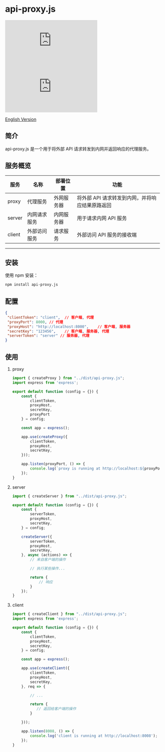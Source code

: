 # api-proxy.js

![npm](https://img.shields.io/npm/v/api-proxy.js)
![license](https://img.shields.io/npm/l/api-proxy.js)
<!-- ![downloads](https://img.shields.io/npm/dt/api-proxy-js) -->
[English Version](./README.md)

## 简介

api-proxy.js 是一个用于将外部 API 请求转发到内网并返回响应的代理服务。

## 服务概览

| 服务   | 名称         | 部署位置   | 功能                                              |
| ------ | ------------ | ---------- | ------------------------------------------------- |
| proxy  | 代理服务     | 外网服务器 | 将外部 API 请求转发到内网，并将响应结果原路返回     |
| server | 内网请求服务 | 内网服务器 | 用于请求内网 API 服务                               |
| client | 外部访问服务 | 请求服务   | 外部访问 API 服务的接收端                           |

---

## 安装

使用 npm 安装：

```bash
npm install api-proxy.js
```

## 配置

```json
{
 "clientToken": "client",  // 客户端, 代理
 "proxyPort": 8000, // 代理
 "proxyHost": "http://localhost:8000",    // 客户端, 服务器
 "secretKey": "123456",    // 客户端, 服务器, 代理
 "serverToken": "server" // 服务器, 代理
}
```

## 使用

1. proxy

   ```js
   import { createProxy } from "../dist/api-proxy.js";
   import express from 'express';

   export default function (config = {}) {
       const {
           clientToken,
           proxyHost,
           secretKey,
           proxyPort
       } = config;

       const app = express();

       app.use(createProxy({
           clientToken,
           proxyHost,
           secretKey,
       }));

       app.listen(proxyPort, () => {
           console.log(`proxy is running at http://localhost:${proxyPort}`);
       });
   }
   ```
2. server

   ```js
   import { createServer } from "../dist/api-proxy.js";

   export default function (config = {}) {
       const {
           serverToken,
           proxyHost,
           secretKey,
       } = config;

       createServer({
           serverToken,
           proxyHost,
           secretKey,
       }, async (actions) => {
           // 来自客户端的操作

           // 执行某些操作...

           return {
               // 响应
           }
       });
   }
   ```
3. client

   ```js
   import { createClient } from "../dist/api-proxy.js";
   import express from 'express';

   export default function (config = {}) {
       const {
           clientToken,
           proxyHost,
           secretKey,
       } = config;

       const app = express();

       app.use(createClient({
           clientToken,
           proxyHost,
           secretKey,
       }, req => {

           // ...

           return {
              // 返回给客户端的操作
           }

       }));

       app.listen(8008, () => {
           console.log('client is running at http://localhost:8008');
       });
   }
   ```
